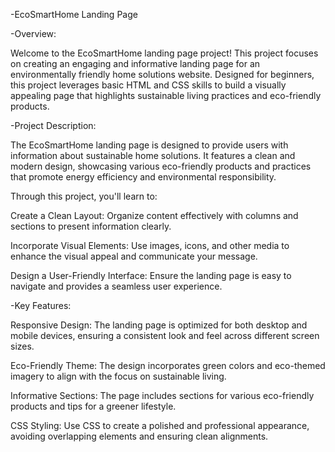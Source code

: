-EcoSmartHome Landing Page

-Overview:

Welcome to the EcoSmartHome landing page project! This project focuses on creating an engaging and informative landing page for an environmentally friendly home solutions website. Designed for beginners, this project leverages basic HTML and CSS skills to build a visually appealing page that highlights sustainable living practices and eco-friendly products.

-Project Description:

The EcoSmartHome landing page is designed to provide users with information about sustainable home solutions. It features a clean and modern design, showcasing various eco-friendly products and practices that promote energy efficiency and environmental responsibility. 

Through this project, you'll learn to:

Create a Clean Layout: Organize content effectively with columns and sections to present information clearly.

Incorporate Visual Elements: Use images, icons, and other media to enhance the visual appeal and communicate your message.

Design a User-Friendly Interface: Ensure the landing page is easy to navigate and provides a seamless user experience.

-Key Features:

Responsive Design: The landing page is optimized for both desktop and mobile devices, ensuring a consistent look and feel across different screen sizes.

Eco-Friendly Theme: The design incorporates green colors and eco-themed imagery to align with the focus on sustainable living.

Informative Sections: The page includes sections for various eco-friendly products and tips for a greener lifestyle.

CSS Styling: Use CSS to create a polished and professional appearance, avoiding overlapping elements and ensuring clean alignments.
